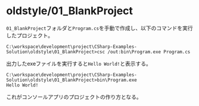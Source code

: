 # oldstyle/01_BlankProject

`01_BlankProject`フォルダと`Program.cs`を手動で作成し、以下のコマンドを実行したプロジェクト。

```shell
C:\workspace\development\project\CSharp-Examples-Solution\oldstyle\01_BlankProject>csc /out:bin\Program.exe Program.cs
```

出力したexeファイルを実行すると`Hello World!`と表示する。

```shell
C:\workspace\development\project\CSharp-Examples-Solution\oldstyle\01_BlankProject>bin\Program.exe
Hello World!
```

これがコンソールアプリのプロジェクトの作り方となる。
